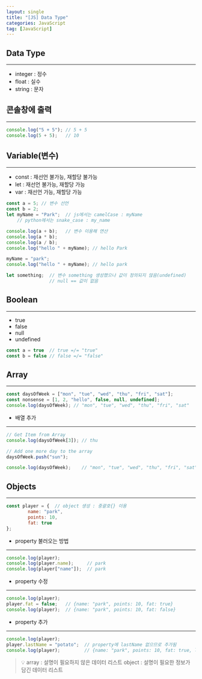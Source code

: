 ```yaml
---
layout: single
title: "[JS] Data Type"
categories: JavaScript
tag: [JavaScript]
---
```


## Data Type
---
- integer : 정수
- float : 실수
- string : 문자

## 콘솔창에 출력
---
```js
console.log("5 + 5"); // 5 + 5
console.log(5 + 5);   // 10

```

## Variable(변수)
---
- const : 재선언 불가능, 재할당 불가능
- let : 재선언 불가능, 재할당 가능
- var :  재선언 가능, 재할당 가능

```js
const a = 5; // 변수 선언
const b = 2;
let myName = "Park";  // js에서는 camelCase : myName
    // python에서는 snake_case : my_name

console.log(a + b);   // 변수 이용해 연산
console.log(a * b);
console.log(a / b);
console.log("hello " + myName); // hello Park

myName = "park";
console.log("hello " + myName); // hello park

```

```jsx
let something;  // 변수 something 생성했으나 값이 정의되지 않음(undefined)
                // null == 값이 없음
```

## Boolean
---
- true
- false
- null
- undefined

```js
const a = true  // true =/= "true"
const b = false // false =/= "false"

```

## Array
---

```js
const daysOfWeek = ["mon", "tue", "wed", "thu", "fri", "sat"];
const nonsense = [1, 2, "hello", false, null, undefined];
console.log(daysOfWeek); // "mon", "tue", "wed", "thu", "fri", "sat"
```

- 배열 추가
---
```js
// Get Item from Array
console.log(daysOfWeek[3]); // thu

// Add one more day to the array
daysOfWeek.push("sun");

console.log(daysOfWeek);    // "mon", "tue", "wed", "thu", "fri", "sat", "sun"

```

## Objects
---

```js
const player = {  // object 생성 : 중괄호{} 이용
		name: "park",
		points: 10,
		fat: true
};

```

- property 불러오는 방법
---
```js
console.log(player);
console.log(player.name);     // park
console.log(player["name"]);  // park
```

- property 수정
---
```js
console.log(player);
player.fat = false;   // {name: "park", points: 10, fat: true}
console.log(player);  // {name: "park", points: 10, fat: false} 
```

- property 추가
---
```js
console.log(player);
player.lastName = "potato";  // property에 lastName 없으므로 추가됨
console.log(player);         // {name: "park", points: 10, fat: true, lastname: "potato"}
```

>💡 array : 설명이 필요하지 않은 데이터 리스트
>   object : 설명이 필요한 정보가 담긴 데이터 리스트

